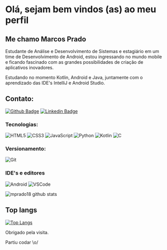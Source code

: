 # Olá, sejam bem vindos (as) ao meu perfil
 
## Me chamo Marcos Prado
 
Estudante de Análise e Desenvolvimento de Sistemas e estagiário em um time de Desenvolvimento de Android, estou ingressando no mundo mobile e ficando fascinado com as grandes possibilidades de criação de aplicativos inovadores.

Estudando no momento Kotlin, Android e Java, juntamente com o aprendizado das IDE's IntelliJ e Android Studio.
 
 
## Contato:

[![Github Badge](https://img.shields.io/badge/GitHub-100000?style=for-the-badge&logo=github&logoColor=white&link=https://github.com/Mprado18?tab=repositories)](https://github.com/Mprado18?tab=repositories)
[![Linkedin Badge](https://img.shields.io/badge/LinkedIn-0077B5?style=for-the-badge&logo=linkedin&logoColor=white&link=https://www.linkedin.com/in/mprado18/)](https://www.linkedin.com/in/mprado18/)
  
### Tecnologias:

![HTML5](https://img.shields.io/badge/HTML5-E34F26?style=for-the-badge&logo=html5&logoColor=white)
![CSS3](https://img.shields.io/badge/CSS3-1572B6?style=for-the-badge&logo=css3&logoColor=white)
![JavaScript](https://img.shields.io/badge/JavaScript-323330?style=for-the-badge&logo=javascript&logoColor=F7DF1E)
![Python](https://img.shields.io/badge/Python-14354C?style=for-the-badge&logo=python&logoColor=white)
![Kotlin](https://img.shields.io/badge/Kotlin-0095D5?&style=for-the-badge&logo=kotlin&logoColor=white)
![C](https://img.shields.io/badge/C-00599C?style=for-the-badge&logo=c&logoColor=white)


### Versionamento:
![Git](https://img.shields.io/badge/Git-F05032?style=for-the-badge&logo=git&logoColor=white)

### IDE's e editores
![Android](https://img.shields.io/badge/Android-3DDC84?style=for-the-badge&logo=android&logoColor=white)
![VSCode](https://img.shields.io/badge/Visual_Studio_Code-0078D4?style=for-the-badge&logo=visual%20studio%20code&logoColor=white)
 
![mprado18 github stats](https://github-readme-stats.vercel.app/api/?username=mprado18&show_icons=true&title_color=0000FF&icon_color=0000FF&text_color=FFFFFF&bg_color=151515)
 
## Top langs

[![Top Langs](https://github-readme-stats.vercel.app/api/top-langs/?username=Mprado18&show_icons=true&title_color=0000FF&icon_color=0000FF&text_color=FFFFFF&bg_color=151515)](https://github.com/mprado18/github-readme-stats)
 
Obrigado pela visita. 
 
Partiu codar \o/
